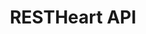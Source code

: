 ---
layout: doc-redirect-to-confluence
title: RESTHeart API
permalink: /docs/api.html
href: https://softinstigate.atlassian.net/wiki/x/KYCM
---